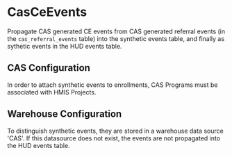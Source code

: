 # CasCeEvents

Propagate CAS generated CE events from CAS generated  referral events
(in the `cas_referral_events` table) into the synthetic events table, and
finally as sythetic events in the HUD events table.

## CAS Configuration

In order to attach synthetic events to enrollments, CAS Programs must be
associated with HMIS Projects.

## Warehouse Configuration

To distinguish synthetic events, they are stored in a warehouse data source
'CAS'. If this datasource does not exist, the events are not propagated into
the HUD events table.
